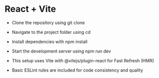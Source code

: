 # React + Vite

* Clone the repository using git clone <repository-url>

* Navigate to the project folder using cd <project-folder>

* Install dependencies with npm install

* Start the development server using npm run dev

* This setup uses Vite with @vitejs/plugin-react for Fast Refresh (HMR)

* Basic ESLint rules are included for code consistency and quality
